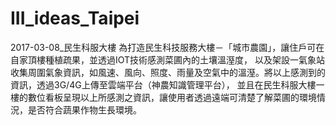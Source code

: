 # III_ideas_Taipei
2017-03-08_民生科服大樓
為打造民生科技服務大樓－「城市農園」，讓住戶可在自家頂樓種植疏果，並透過IOT技術感測菜圃內的土壤溫溼度，
以及架設一氣象站收集周圍氣象資訊，如風速、風向、照度、雨量及空氣中的溫溼。將以上感測到的資訊，透過3G/4G上傳至雲端平台（神農知識管理平台），
並且在民生科服大樓一樓的數位看板呈現以上所感測之資訊，讓使用者透過遠端可清楚了解菜圃的環境情況，是否符合蔬果作物生長環境。
